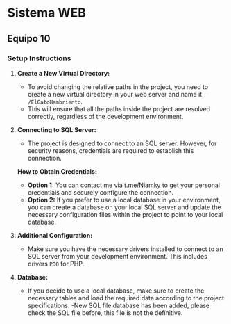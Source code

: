 # Sistema WEB
## Equipo 10

### Setup Instructions

1. **Create a New Virtual Directory:**
   - To avoid changing the relative paths in the project, you need to create a new virtual directory in your web server and name it `/ElGatoHambriento`.
   - This will ensure that all the paths inside the project are resolved correctly, regardless of the development environment.

2. **Connecting to SQL Server:**
   - The project is designed to connect to an SQL server. However, for security reasons, credentials are required to establish this connection.
   
   **How to Obtain Credentials:**
   - **Option 1:** You can contact me via [t.me/Niamky](https://t.me/Niamky) to get your personal credentials and securely configure the connection.
   - **Option 2:** If you prefer to use a local database in your environment, you can create a database on your local SQL server and update the necessary configuration files within the project to point to your local database.

3. **Additional Configuration:**
   - Make sure you have the necessary drivers installed to connect to an SQL server from your development environment. This includes drivers `PDO` for PHP.

4. **Database:**
   - If you decide to use a local database, make sure to create the necessary tables and load the required data according to the project specifications.
   -New SQL file database has been added, please check the SQL file before, this file is not the definitive.
